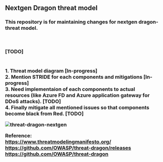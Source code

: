 <h2>Nextgen Dragon threat model</h2>
<h3>
This repository is for maintaining changes for nextgen dragon-threat model.
</h3>
</br>
<h3>[TODO]<h3></br>
1. Threat model diagram [In-progress]</br>
2. Mention STRIDE for each components and mitigations [In-progress]</br>
3. Need implementaion of each components to actual resources (like Azure FD and Azure application gateway for DDoS attacks). [TODO] </br>
4. Finally mitigate all mentioned issues so that components become black from Red. [TODO]

</br>

![threat-dragon-nextgen](https://github.com/manishsharacc/ThreatModel_NSG_APi/blob/manish-threatmodel-initial/ThreatDragonModels/Next%20Gen%20API/nextgen-diag.png)

<b>Reference:</b></br>
https://www.threatmodelingmanifesto.org/</br>
https://github.com/OWASP/threat-dragon/releases</br>
https://github.com/OWASP/threat-dragon
